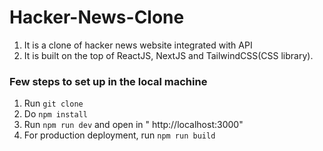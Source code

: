 # Hacker-News-Clone
1. It is a clone of hacker news website integrated with API 
2. It is built on the top of ReactJS, NextJS and TailwindCSS(CSS library).

### Few steps to set up in the local machine
1. Run `git clone` <url>
2. Do `npm install`
3. Run `npm run dev` and open in " http://localhost:3000"	
4. For production deployment, run `npm run build`


